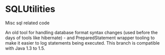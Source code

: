 # SQLUtilities
Misc sql related code

An old tool for handling database format syntax changes (used before the days of tools like hibernate) - and PreparedStatement wrapper tooling to make it easier to log statements being executed.  This branch is compatible with Java 1.3 to 1.5. 
